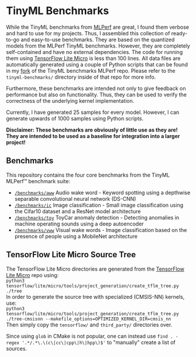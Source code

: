 # TinyML Benchmarks
While the TinyML benchmarks from [MLPerf](https://github.com/mlcommons/tiny) are great, I found them verbose and hard to use for my projects. Thus, I assembled this collection of ready-to-go and easy-to-use benchmarks. They are based on the quantized models from the MLPerf TinyML benchmarks. However, they are completely self-contained and have no external dependencies. The code for running them using [TensorFlow Lite Micro](https://github.com/tensorflow/tflite-micro) is less than 100 lines. All data files are automatically generated using a couple of Python scripts that can be found in my [fork](https://github.com/fabianpedd/tiny) of the TinyML benchmarks MLPerf repo. Please refer to the `tinyml-benchmarks/` directory inside of that repo for more info.

Furthermore, these benchmarks are intended not only to give feedback on performance but also on functionality. Thus, they can be used to verify the correctness of the underlying kernel implementation.

Currently, I have generated 25 samples for every model. However, I can generate upwards of 1000 samples using Python scripts.

**Disclaimer: These benchmarks are obviously of little use as they are! They are intended to be used as a baseline for integration into a larger project!**

## Benchmarks
This repository contains the four core benchmarks from the TinyML MLPerf™ benchmark suite:
- [`/benchmarks/aww`](/benchmarks/aww) Audio wake word - Keyword spotting using a depthwise separable convolutional neural network (DS-CNN)
- [`/benchmarks/ic`](/benchmarks/ic) Image classification - Small image classification using the Cifar10 dataset and a ResNet model architecture
- [`/benchmarks/toy`](/benchmarks/toy) ToyCar anomaly detection - Detecting anomalies in machine operating sounds using a deep autoencoder
- [`/benchmarks/vww`](/benchmarks/vww) Visual wake words - Image classification based on the presence of people using a MobileNet architecture

## TensorFlow Lite Micro Source Tree
The TensorFlow Lite Micro directories are generated from the [TensorFlow Lite Micro](https://github.com/tensorflow/tflite-micro) repo using:  
`python3 tensorflow/lite/micro/tools/project_generation/create_tflm_tree.py ./tree`  
In order to generate the source tree with specialized (CMSIS-NN) kernels, use:  
`python3 tensorflow/lite/micro/tools/project_generation/create_tflm_tree.py ./tree-cmsisnn --makefile_options=OPTIMIZED_KERNEL_DIR=cmsis_nn`  
Then simply copy the `tensorflow/` and `third_party/` directories over.  

Since using `glob` in CMake is not popular, one can instead use `find . -regex '.*/.*\.\(c\|cc\|cpp\|h\|hpp\)$'` to "manually" create a list of sources.
